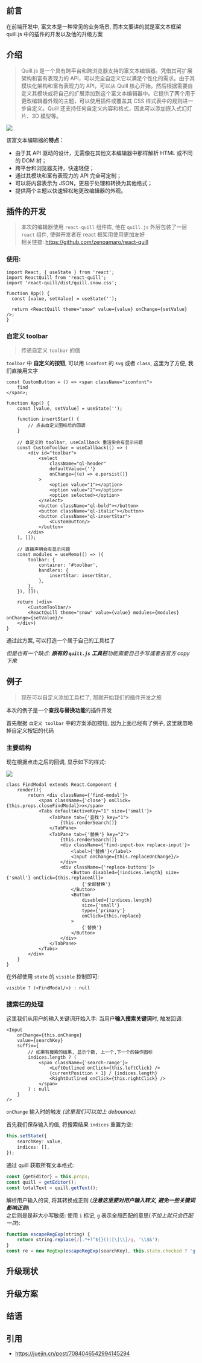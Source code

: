 ## 前言

在前端开发中, 富文本是一种常见的业务场景, 而本文要讲的就是富文本框架 quill.js 中的插件的开发以及他的升级方案

## 介绍

> Quill.js 是一个具有跨平台和跨浏览器支持的富文本编辑器。凭借其可扩展架构和富有表现力的 API，可以完全自定义它以满足个性化的需求。由于其模块化架构和富有表现力的 API，可以从 Quill 核心开始，然后根据需要自定义其模块或将自己的扩展添加到这个富文本编辑器中。它提供了两个用于更改编辑器外观的主题，可以使用插件或覆盖其 CSS 样式表中的规则进一步自定义。Quill 还支持任何自定义内容和格式，因此可以添加嵌入式幻灯片、3D 模型等。

![](images/img.png)

该富文本编辑器的**特点**：

*   由于其 API 驱动的设计，无需像在其他文本编辑器中那样解析 HTML 或不同的 DOM 树；
*   跨平台和浏览器支持，快速轻便；
*   通过其模块和富有表现力的 API 完全可定制；
*   可以将内容表示为 JSON，更易于处理和转换为其他格式；
*   提供两个主题以快速轻松地更改编辑器的外观。

## 插件的开发

> 本次的编辑器使用 `react-quill` 组件库, 他在 `quill.js` 外层包装了一层 `react` 组件, 使得开发者在 react 框架用使用更加友好  
> 相关链接: https://github.com/zenoamaro/react-quill
> 

### 使用:

```tsx
import React, { useState } from 'react';
import ReactQuill from 'react-quill';
import 'react-quill/dist/quill.snow.css';

function App() {
  const [value, setValue] = useState('');

  return <ReactQuill theme="snow" value={value} onChange={setValue} />;
}
```

### 自定义 toolbar

> 传递自定义 `toolbar` 的值

`toolbar` 中 **自定义的按钮**, 可以用 `iconfont` 的 `svg` 或者 `class`, 这里为了方便, 我们直接用文字
```tsx
const CustomButton = () => <span className="iconfont">
    find
</span>;
```

```tsx
function App() {
    const [value, setValue] = useState('');
    
    function insertStar() {
        // 点击自定义图标后的回调
    }
    
    // 自定义的 toolbar, useCallback 重渲染会有显示问题
    const CustomToolbar = useCallback(() => (
        <div id="toolbar">
            <select
                className="ql-header"
                defaultValue={''}
                onChange={(e) => e.persist()}
            >
                <option value="1"></option>
                <option value="2"></option>
                <option selected></option>
            </select>
            <button className="ql-bold"></button>
            <button className="ql-italic"></button>
            <button className="ql-insertStar">
                <CustomButton/>
            </button>
        </div>
    ), []);
    
    // 直接声明会有显示问题
    const modules = useMemo(() => ({
        toolbar: {
            container: '#toolbar',
            handlers: {
                insertStar: insertStar,
            },
        },
    }), []);
    
    return (<div>
        <CustomToolbar/>
        <ReactQuill theme="snow" value={value} modules={modules} onChange={setValue}/>
    </div>)
}   
```

通过此方案, 可以打造一个属于自己的工具栏了

_但是也有一个缺点: **原有的 `quill.js` 工具栏**功能需要自己手写或者去官方 copy 下来_

## 例子

> 现在可以自定义添加工具栏了, 那就开始我们的插件开发之旅

本次的例子是一个**查找与替换功能**的插件开发

首先根据 `自定义 toolbar` 中的方案添加按钮, 因为上面已经有了例子, 这里就忽略掉自定义按钮的代码

### 主要结构

现在根据点击之后的回调, 显示如下的样式:

![](images/img_1.png)

```tsx
class FindModal extends React.Component {
    render(){
        return <div className={'find-modal'}>
            <span className={'close'} onClick={this.props.closeFindModal}>x</span>
            <Tabs defaultActiveKey="1" size={'small'}>
                <TabPane tab={'查找'} key="1">
                    {this.renderSearch()}
                </TabPane>
                <TabPane tab={'替换'} key="2">
                    {this.renderSearch()}
                    <div className={'find-input-box replace-input'}>
                        <label>{'替换'}</label>
                        <Input onChange={this.replaceOnChange}/>
                    </div>
                    <div className={'replace-buttons'}>
                        <Button disabled={!indices.length} size={'small'} onClick={this.replaceAll}>
                            {'全部替换'}
                        </Button>
                        <Button
                            disabled={!indices.length}
                            size={'small'}
                            type={'primary'}
                            onClick={this.replace}
                        >
                            {'替换'}
                        </Button>
                    </div>
                </TabPane>
            </Tabs>
        </div>
    }
}
```

在外部使用 `state` 的 `visible` 控制即可:

```tsx
visible ? (<FindModal/>) : null
```

### 搜索栏的处理

这里我们从用户的输入关键词开始入手: 当用户**输入搜索关键词**时, 触发回调:

```tsx
<Input
    onChange={this.onChange}
    value={searchKey}
    suffix={
        // 如果有搜索的结果, 显示个数, 上一个,下一个的操作图标
        indices.length ? (
            <span className={'search-range'}>
                <LeftOutlined onClick={this.leftClick} />
                {currentPosition + 1} / {indices.length}
                <RightOutlined onClick={this.rightClick} />
            </span>
        ) : null
    }
/>
```

`onChange` 输入时的触发 _(这里我们可以加上 debounce)_:

首先我们保存输入的值, 将搜索结果 `indices` 重置为空:
```ts
this.setState({
    searchKey: value,
    indices: [],
});
```

通过 quill 获取所有文本格式:
```ts
const {getEditor} = this.props;
const quill = getEditor();
const totalText = quill.getText();
```

解析用户输入的词, 将其转换成正则 (**_注意这里要对用户输入转义, 避免一些关键词影响正则_**)   
之后则是是非大小写敏感: 使用 `i` 标记, `g` 表示全局匹配的意思(_不加上就只会匹配一次_):
```ts
function escapeRegExp(string) {
    return string.replace(/[.*+?^${}()|[\]\\]/g, '\\$&');
}
const re = new RegExp(escapeRegExp(searchKey), this.state.checked ? 'g' : 'gi');
```




## 升级现状

## 升级方案

## 结语


## 引用
- https://juejin.cn/post/7084046542994145294
